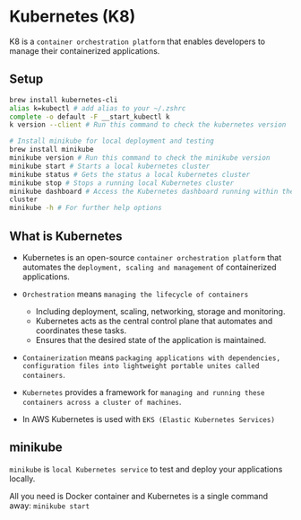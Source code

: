 # Kubernetes (K8)

K8 is a `container orchestration platform` that enables developers to manage their containerized applications.

## Setup

```bash
brew install kubernetes-cli
alias k=kubectl # add alias to your ~/.zshrc
complete -o default -F __start_kubectl k
k version --client # Run this command to check the kubernetes version

# Install minikube for local deployment and testing
brew install minikube
minikube version # Run this command to check the minikube version
minikube start # Starts a local kubernetes cluster
minikube status # Gets the status a local kubernetes cluster
minikube stop # Stops a running local Kubernetes cluster
minikube dashboard # Access the Kubernetes dashboard running within the minikube
cluster
minikube -h # For further help options
```

## What is Kubernetes

- Kubernetes is an open-source `container orchestration platform` that automates the `deployment, scaling and management` of containerized applications.

- `Orchestration` means `managing the lifecycle of containers`

  - Including deployment, scaling, networking, storage and monitoring.
  - Kubernetes acts as the central control plane that automates and coordinates these tasks.
  - Ensures that the desired state of the application is maintained.

- `Containerization` means `packaging applications with dependencies, configuration files into lightweight portable unites called containers`.

- `Kubernetes` provides a framework for `managing and running these containers across a cluster of machines`.

- In AWS Kubernetes is used with `EKS (Elastic Kubernetes Services)`

## minikube

`minikube` is `local Kubernetes service` to test and deploy your applications locally.

All you need is Docker container and Kubernetes is a single command away: `minikube start`
